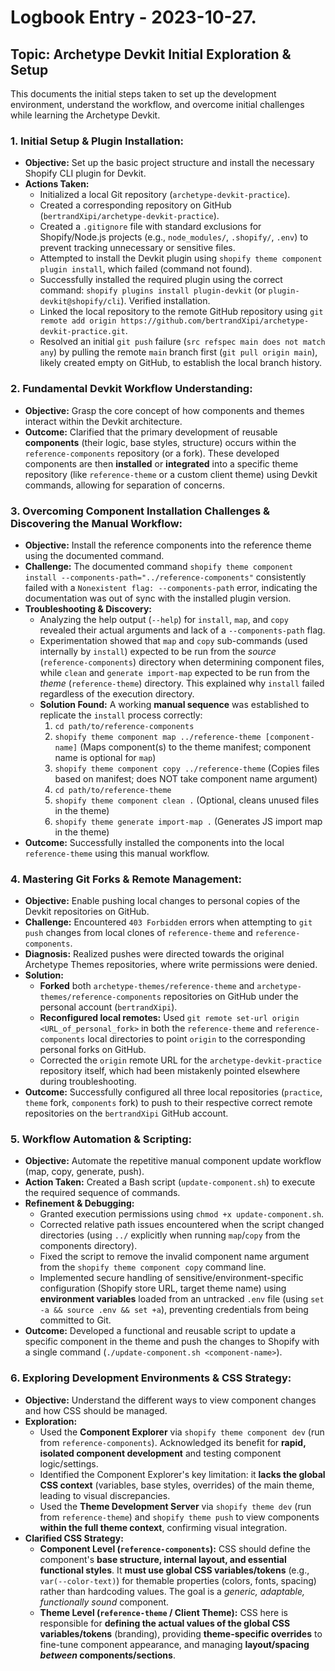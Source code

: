 # Logbook Entry - 2023-10-27.

## Topic: Archetype Devkit Initial Exploration & Setup

This documents the initial steps taken to set up the development environment, understand the workflow, and overcome initial challenges while learning the Archetype Devkit.

### 1. Initial Setup & Plugin Installation:

*   **Objective:** Set up the basic project structure and install the necessary Shopify CLI plugin for Devkit.
*   **Actions Taken:**
    *   Initialized a local Git repository (`archetype-devkit-practice`).
    *   Created a corresponding repository on GitHub (`bertrandXipi/archetype-devkit-practice`).
    *   Created a `.gitignore` file with standard exclusions for Shopify/Node.js projects (e.g., `node_modules/`, `.shopify/`, `.env`) to prevent tracking unnecessary or sensitive files.
    *   Attempted to install the Devkit plugin using `shopify theme component plugin install`, which failed (command not found).
    *   Successfully installed the required plugin using the correct command: `shopify plugins install plugin-devkit` (or `plugin-devkit@shopify/cli`). Verified installation.
    *   Linked the local repository to the remote GitHub repository using `git remote add origin https://github.com/bertrandXipi/archetype-devkit-practice.git`.
    *   Resolved an initial `git push` failure (`src refspec main does not match any`) by pulling the remote `main` branch first (`git pull origin main`), likely created empty on GitHub, to establish the local branch history.

### 2. Fundamental Devkit Workflow Understanding:

*   **Objective:** Grasp the core concept of how components and themes interact within the Devkit architecture.
*   **Outcome:** Clarified that the primary development of reusable **components** (their logic, base styles, structure) occurs within the `reference-components` repository (or a fork). These developed components are then **installed** or **integrated** into a specific theme repository (like `reference-theme` or a custom client theme) using Devkit commands, allowing for separation of concerns.

### 3. Overcoming Component Installation Challenges & Discovering the Manual Workflow:

*   **Objective:** Install the reference components into the reference theme using the documented command.
*   **Challenge:** The documented command `shopify theme component install --components-path="../reference-components"` consistently failed with a `Nonexistent flag: --components-path` error, indicating the documentation was out of sync with the installed plugin version.
*   **Troubleshooting & Discovery:**
    *   Analyzing the help output (`--help`) for `install`, `map`, and `copy` revealed their actual arguments and lack of a `--components-path` flag.
    *   Experimentation showed that `map` and `copy` sub-commands (used internally by `install`) expected to be run from the *source* (`reference-components`) directory when determining component files, while `clean` and `generate import-map` expected to be run from the *theme* (`reference-theme`) directory. This explained why `install` failed regardless of the execution directory.
    *   **Solution Found:** A working **manual sequence** was established to replicate the `install` process correctly:
        1.  `cd path/to/reference-components`
        2.  `shopify theme component map ../reference-theme [component-name]` (Maps component(s) to the theme manifest; component name is optional for `map`)
        3.  `shopify theme component copy ../reference-theme` (Copies files based on manifest; does NOT take component name argument)
        4.  `cd path/to/reference-theme`
        5.  `shopify theme component clean .` (Optional, cleans unused files in the theme)
        6.  `shopify theme generate import-map .` (Generates JS import map in the theme)
*   **Outcome:** Successfully installed the components into the local `reference-theme` using this manual workflow.

### 4. Mastering Git Forks & Remote Management:

*   **Objective:** Enable pushing local changes to personal copies of the Devkit repositories on GitHub.
*   **Challenge:** Encountered `403 Forbidden` errors when attempting to `git push` changes from local clones of `reference-theme` and `reference-components`.
*   **Diagnosis:** Realized pushes were directed towards the original Archetype Themes repositories, where write permissions were denied.
*   **Solution:**
    *   **Forked** both `archetype-themes/reference-theme` and `archetype-themes/reference-components` repositories on GitHub under the personal account (`bertrandXipi`).
    *   **Reconfigured local remotes:** Used `git remote set-url origin <URL_of_personal_fork>` in both the `reference-theme` and `reference-components` local directories to point `origin` to the corresponding personal forks on GitHub.
    *   Corrected the `origin` remote URL for the `archetype-devkit-practice` repository itself, which had been mistakenly pointed elsewhere during troubleshooting.
*   **Outcome:** Successfully configured all three local repositories (`practice`, `theme` fork, `components` fork) to push to their respective correct remote repositories on the `bertrandXipi` GitHub account.

### 5. Workflow Automation & Scripting:

*   **Objective:** Automate the repetitive manual component update workflow (map, copy, generate, push).
*   **Action Taken:** Created a Bash script (`update-component.sh`) to execute the required sequence of commands.
*   **Refinement & Debugging:**
    *   Granted execution permissions using `chmod +x update-component.sh`.
    *   Corrected relative path issues encountered when the script changed directories (using `../` explicitly when running `map`/`copy` from the components directory).
    *   Fixed the script to remove the invalid component name argument from the `shopify theme component copy` command line.
    *   Implemented secure handling of sensitive/environment-specific configuration (Shopify store URL, target theme name) using **environment variables** loaded from an untracked `.env` file (using `set -a && source .env && set +a`), preventing credentials from being committed to Git.
*   **Outcome:** Developed a functional and reusable script to update a specific component in the theme and push the changes to Shopify with a single command (`./update-component.sh <component-name>`).

### 6. Exploring Development Environments & CSS Strategy:

*   **Objective:** Understand the different ways to view component changes and how CSS should be managed.
*   **Exploration:**
    *   Used the **Component Explorer** via `shopify theme component dev` (run from `reference-components`). Acknowledged its benefit for **rapid, isolated component development** and testing component logic/settings.
    *   Identified the Component Explorer's key limitation: it **lacks the global CSS context** (variables, base styles, overrides) of the main theme, leading to visual discrepancies.
    *   Used the **Theme Development Server** via `shopify theme dev` (run from `reference-theme`) and `shopify theme push` to view components **within the full theme context**, confirming visual integration.
*   **Clarified CSS Strategy:**
    *   **Component Level (`reference-components`):** CSS should define the component's **base structure, internal layout, and essential functional styles**. It **must use global CSS variables/tokens** (e.g., `var(--color-text)`) for themable properties (colors, fonts, spacing) rather than hardcoding values. The goal is a *generic, adaptable, functionally sound* component.
    *   **Theme Level (`reference-theme` / Client Theme):** CSS here is responsible for **defining the actual values of the global CSS variables/tokens** (branding), providing **theme-specific overrides** to fine-tune component appearance, and managing **layout/spacing *between* components/sections**.
